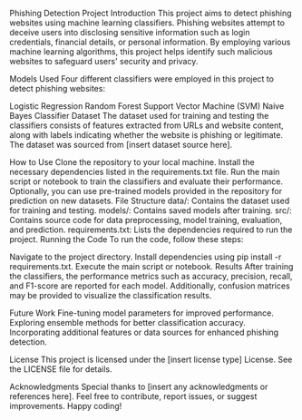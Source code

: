 Phishing Detection Project
Introduction
This project aims to detect phishing websites using machine learning classifiers. Phishing websites attempt to deceive users into disclosing sensitive information such as login credentials, financial details, or personal information. By employing various machine learning algorithms, this project helps identify such malicious websites to safeguard users' security and privacy.

Models Used
Four different classifiers were employed in this project to detect phishing websites:

Logistic Regression
Random Forest
Support Vector Machine (SVM)
Naive Bayes Classifier
Dataset
The dataset used for training and testing the classifiers consists of features extracted from URLs and website content, along with labels indicating whether the website is phishing or legitimate. The dataset was sourced from [insert dataset source here].

How to Use
Clone the repository to your local machine.
Install the necessary dependencies listed in the requirements.txt file.
Run the main script or notebook to train the classifiers and evaluate their performance.
Optionally, you can use pre-trained models provided in the repository for prediction on new datasets.
File Structure
data/: Contains the dataset used for training and testing.
models/: Contains saved models after training.
src/: Contains source code for data preprocessing, model training, evaluation, and prediction.
requirements.txt: Lists the dependencies required to run the project.
Running the Code
To run the code, follow these steps:

Navigate to the project directory.
Install dependencies using pip install -r requirements.txt.
Execute the main script or notebook.
Results
After training the classifiers, the performance metrics such as accuracy, precision, recall, and F1-score are reported for each model. Additionally, confusion matrices may be provided to visualize the classification results.

Future Work
Fine-tuning model parameters for improved performance.
Exploring ensemble methods for better classification accuracy.
Incorporating additional features or data sources for enhanced phishing detection.

License
This project is licensed under the [insert license type] License. See the LICENSE file for details.

Acknowledgments
Special thanks to [insert any acknowledgments or references here].
Feel free to contribute, report issues, or suggest improvements. Happy coding!
